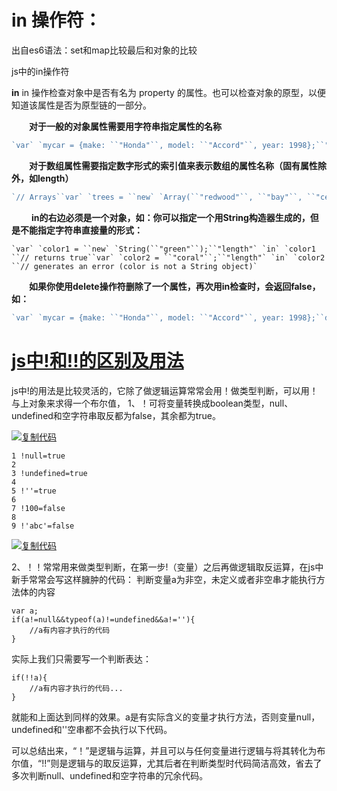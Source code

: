 # in 操作符：

出自es6语法：set和map比较最后和对象的比较

js中的in操作符



**in** in 操作检查对象中是否有名为 property 的属性。也可以检查对象的原型，以便知道该属性是否为原型链的一部分。

　　**对于一般的对象属性需要用字符串指定属性的名称**

```js
`var` `mycar = {make: ``"Honda"``, model: ``"Accord"``, year: 1998};``"make"` `in` `mycar  ``// returns true``"model"` `in` `mycar ``// returns true`
```

　　**对于数组属性需要指定数字形式的索引值来表示数组的属性名称（固有属性除外，如length）**

```js
`// Arrays``var` `trees = ``new` `Array(``"redwood"``, ``"bay"``, ``"cedar"``, ``"oak"``, ``"maple"``);``0 ``in` `trees        ``// returns true``3 ``in` `trees        ``// returns true``6 ``in` `trees        ``// returns false``"bay"` `in` `trees    ``// returns false (you must specify the index number,``                  ``// not the value at that index)``"length"` `in` `trees ``// returns true (length is an Array property)`
```

　　 **in的右边必须是一个对象，如：你可以指定一个用String构造器生成的，但是不能指定字符串直接量的形式：**

```
`var` `color1 = ``new` `String(``"green"``);``"length"` `in` `color1 ``// returns true``var` `color2 = ``"coral"``;``"length"` `in` `color2 ``// generates an error (color is not a String object)`
```

　　**如果你使用delete操作符删除了一个属性，再次用in检查时，会返回false，如：**

```js
`var` `mycar = {make: ``"Honda"``, model: ``"Accord"``, year: 1998};``delete` `mycar.make;``"make"` `in` `mycar;  ``// returns false`` ` `var` `trees = ``new` `Array(``"redwood"``, ``"bay"``, ``"cedar"``, ``"oak"``, ``"maple"``);``delete` `trees[3];``3 ``in` `trees; ``// returns false`
```





# [js中!和!!的区别及用法](https://www.cnblogs.com/tison/p/8111712.html) 		

 		

js中!的用法是比较灵活的，它除了做逻辑运算常常会用！做类型判断，可以用！与上对象来求得一个布尔值，
1、！可将变量转换成boolean类型，null、undefined和空字符串取反都为false，其余都为true。

[![复制代码](https://common.cnblogs.com/images/copycode.gif)](javascript:void(0);)

```
1 !null=true
2 
3 !undefined=true
4 
5 !''=true
6 
7 !100=false
8 
9 !'abc'=false
```

[![复制代码](https://common.cnblogs.com/images/copycode.gif)](javascript:void(0);)

2、！！常常用来做类型判断，在第一步!（变量）之后再做逻辑取反运算，在js中新手常常会写这样臃肿的代码：
判断变量a为非空，未定义或者非空串才能执行方法体的内容

```
var a;
if(a!=null&&typeof(a)!=undefined&&a!=''){
    //a有内容才执行的代码  
}
```


实际上我们只需要写一个判断表达：

```
if(!!a){
    //a有内容才执行的代码...  
}
```


就能和上面达到同样的效果。a是有实际含义的变量才执行方法，否则变量null，undefined和''空串都不会执行以下代码。

可以总结出来，“！”是逻辑与运算，并且可以与任何变量进行逻辑与将其转化为布尔值，“!!”则是逻辑与的取反运算，尤其后者在判断类型时代码简洁高效，省去了多次判断null、undefined和空字符串的冗余代码。

